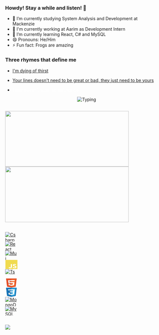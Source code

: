 ### Howdy! Stay a while and listen!  🐸

- 🔭 I’m currently studying System Analysis and Development at Mackenzie
- 🐸 I'm currently working at Aarim as Development Intern
- 🌱 I’m currently learning React, C# and MySQL
- 😄 Pronouns: He/Him
- ⚡ Fun fact: Frogs are amazing

### Three rhymes that define me

 - <a href="https://www.youtube.com/watch?v=Z3CnfFQENkw">I'm dying of thirst</a>
 - <a href="https://www.youtube.com/watch?v=4FO93sgY3S4">Your lines doesn't need to be great or bad, they just need to be yours</a>
 - <a href="https://www.youtube.com/watch?v=NM2N3-5NBtE" style="color:white;">Time doesn't stop, so neither do I</a>
 
    <div align="center">
        <img src="https://c.tenor.com/cBmz8RTK_JsAAAAC/typing-anime.gif" alt="Typing">
     </div>

  ##
  
 <div style="display: flex; flex-direction: column;" height="200">
   <a href="https://github.com/Athirson-Silva">
   <img align="left" height="180em" width="400em" src="https://github-readme-stats.vercel.app/api?username=Athirson-Silva&show_icons=true&theme=github_dark&include_all_commits=true&count_private=true"/>
   <img align-"center" height="180em" width="400em" src="https://github-readme-stats.vercel.app/api/top-langs/?username=Athirson-Silva&layout=compact&langs_count=7&theme=github_dark"/>
</div>

  ##
  
  <div style="display: flex; flex-direction: column;">
    <img align="center" alt="Csharp" height="30" width="40" src="https://cdn.jsdelivr.net/gh/devicons/devicon/icons/csharp/csharp-original.svg">
    <img align="center" alt="React" height="30" width="40" src="https://cdn.jsdelivr.net/gh/devicons/devicon/icons/react/react-original.svg"> 
    <img align="center" alt="Mui" height="30" width="40" src="https://cdn.jsdelivr.net/gh/devicons/devicon/icons/materialui/materialui-original.svg">
    <img align="center" alt="Js" height="30" width="40" src="https://raw.githubusercontent.com/devicons/devicon/master/icons/javascript/javascript-plain.svg">
    <img align="center" alt="Ts" height="30" width="40" src="https://cdn.jsdelivr.net/gh/devicons/devicon/icons/typescript/typescript-plain.svg">
    <img align="center" alt="HTML" height="30" width="40" src="https://raw.githubusercontent.com/devicons/devicon/master/icons/html5/html5-original.svg">
    <img align="center" alt="CSS" height="30" width="40" src="https://raw.githubusercontent.com/devicons/devicon/master/icons/css3/css3-original.svg">
    <img align="center" alt="MongoDB" height="30" width="40" src="https://cdn.jsdelivr.net/gh/devicons/devicon/icons/mongodb/mongodb-original.svg">
    <img align="center" alt="MySQL" height="30" width="40" src="https://cdn.jsdelivr.net/gh/devicons/devicon/icons/mysql/mysql-original.svg">        
  </div>
  
  ##
  
  <div>
    <a href="https://www.linkedin.com/in/athirson/" target="_blank"><img src="https://img.shields.io/badge/-LinkedIn-%230077B5?style=for-the-badge&logo=linkedin&logoColor=white" target="_blank"></a>
  </div>    

